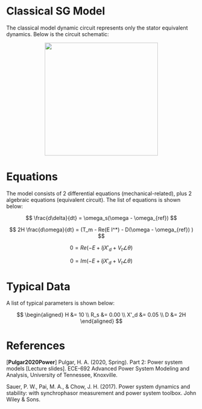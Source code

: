 # Classical SG Model
The classical model dynamic circuit represents only the stator equivalent dynamics. Below is the circuit schematic:
<div align="center">
  <img src="https://github.com/user-attachments/assets/acf92811-e4c7-4be6-96e0-e929d46ec314" width="300">
</div>

# Equations
The model consists of 2 differential equations (mechanical-related), plus 2 algebraic equations (equivalent circuit). The list of equations is shown below:

$$
\frac{d\delta}{dt} = \omega_s(\omega - \omega_{ref})
$$

$$
2H \frac{d\omega}{dt} = (T_m - Re(E I^*) - D(\omega - \omega_{ref}) )
$$

$$
0 = Re(-E + I jX'_d + V_t∠\theta)
$$

$$
0 = Im(-E + I jX'_d + V_t∠\theta)
$$

# Typical Data
A list of typical parameters is shown below:

$$
\begin{aligned}
H &= 10  \\
R_s &= 0.00  \\
X'_d &= 0.05 \\
D &= 2H
\end{aligned}
$$

# References
[**Pulgar2020Power**] Pulgar, H. A. (2020, Spring). Part 2: Power system models [Lecture slides]. ECE-692 Advanced Power System Modeling and Analysis, University of Tennessee, Knoxville.

Sauer, P. W., Pai, M. A., & Chow, J. H. (2017). Power system dynamics and stability: with synchrophasor measurement and power system toolbox. John Wiley & Sons.
